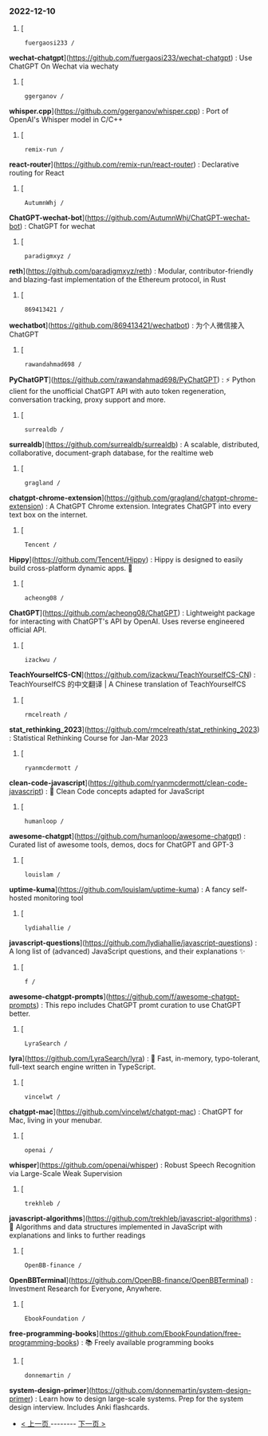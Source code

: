 ### 2022-12-10 
1. [
    

        fuergaosi233 /
**wechat-chatgpt**](https://github.com/fuergaosi233/wechat-chatgpt) : Use ChatGPT On Wechat via wechaty
1. [
    

        ggerganov /
**whisper.cpp**](https://github.com/ggerganov/whisper.cpp) : Port of OpenAI's Whisper model in C/C++
1. [
    

        remix-run /
**react-router**](https://github.com/remix-run/react-router) : Declarative routing for React
1. [
    

        AutumnWhj /
**ChatGPT-wechat-bot**](https://github.com/AutumnWhj/ChatGPT-wechat-bot) : ChatGPT for wechat
1. [
    

        paradigmxyz /
**reth**](https://github.com/paradigmxyz/reth) : Modular, contributor-friendly and blazing-fast implementation of the Ethereum protocol, in Rust
1. [
    

        869413421 /
**wechatbot**](https://github.com/869413421/wechatbot) : 为个人微信接入ChatGPT
1. [
    

        rawandahmad698 /
**PyChatGPT**](https://github.com/rawandahmad698/PyChatGPT) : ⚡️ Python client for the unofficial ChatGPT API with auto token regeneration, conversation tracking, proxy support and more.
1. [
    

        surrealdb /
**surrealdb**](https://github.com/surrealdb/surrealdb) : A scalable, distributed, collaborative, document-graph database, for the realtime web
1. [
    

        gragland /
**chatgpt-chrome-extension**](https://github.com/gragland/chatgpt-chrome-extension) : A ChatGPT Chrome extension. Integrates ChatGPT into every text box on the internet.
1. [
    

        Tencent /
**Hippy**](https://github.com/Tencent/Hippy) : Hippy is designed to easily build cross-platform dynamic apps. 👏
1. [
    

        acheong08 /
**ChatGPT**](https://github.com/acheong08/ChatGPT) : Lightweight package for interacting with ChatGPT's API by OpenAI. Uses reverse engineered official API.
1. [
    

        izackwu /
**TeachYourselfCS-CN**](https://github.com/izackwu/TeachYourselfCS-CN) : TeachYourselfCS 的中文翻译 | A Chinese translation of TeachYourselfCS
1. [
    

        rmcelreath /
**stat_rethinking_2023**](https://github.com/rmcelreath/stat_rethinking_2023) : Statistical Rethinking Course for Jan-Mar 2023
1. [
    

        ryanmcdermott /
**clean-code-javascript**](https://github.com/ryanmcdermott/clean-code-javascript) : 🛁 Clean Code concepts adapted for JavaScript
1. [
    

        humanloop /
**awesome-chatgpt**](https://github.com/humanloop/awesome-chatgpt) : Curated list of awesome tools, demos, docs for ChatGPT and GPT-3
1. [
    

        louislam /
**uptime-kuma**](https://github.com/louislam/uptime-kuma) : A fancy self-hosted monitoring tool
1. [
    

        lydiahallie /
**javascript-questions**](https://github.com/lydiahallie/javascript-questions) : A long list of (advanced) JavaScript questions, and their explanations ✨
1. [
    

        f /
**awesome-chatgpt-prompts**](https://github.com/f/awesome-chatgpt-prompts) : This repo includes ChatGPT promt curation to use ChatGPT better.
1. [
    

        LyraSearch /
**lyra**](https://github.com/LyraSearch/lyra) : 🌌 Fast, in-memory, typo-tolerant, full-text search engine written in TypeScript.
1. [
    

        vincelwt /
**chatgpt-mac**](https://github.com/vincelwt/chatgpt-mac) : ChatGPT for Mac, living in your menubar.
1. [
    

        openai /
**whisper**](https://github.com/openai/whisper) : Robust Speech Recognition via Large-Scale Weak Supervision
1. [
    

        trekhleb /
**javascript-algorithms**](https://github.com/trekhleb/javascript-algorithms) : 📝 Algorithms and data structures implemented in JavaScript with explanations and links to further readings
1. [
    

        OpenBB-finance /
**OpenBBTerminal**](https://github.com/OpenBB-finance/OpenBBTerminal) : Investment Research for Everyone, Anywhere.
1. [
    

        EbookFoundation /
**free-programming-books**](https://github.com/EbookFoundation/free-programming-books) : 📚 Freely available programming books
1. [
    

        donnemartin /
**system-design-primer**](https://github.com/donnemartin/system-design-primer) : Learn how to design large-scale systems. Prep for the system design interview. Includes Anki flashcards. 

- [ < 上一页 ](https://github.com/able8/github-trending-daily-record/blob/master/2022-12-09.md) -------- [ 下一页 > ](https://github.com/able8/github-trending-daily-record/blob/master/2022-12-11.md)